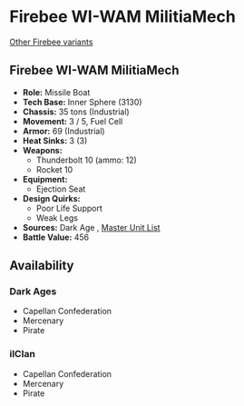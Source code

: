# Firebee WI-WAM MilitiaMech 

[Other Firebee variants](../firebee.md) 

## Firebee WI-WAM MilitiaMech 

- **Role:** Missile Boat 
- **Tech Base:** Inner Sphere (3130) 
- **Chassis:** 35 tons (Industrial) 
- **Movement:** 3 / 5, Fuel Cell 
- **Armor:** 69 (Industrial) 
- **Heat Sinks:** 3 (3) 
- **Weapons:** 
  - Thunderbolt 10 (ammo: 12) 
  - Rocket 10 
- **Equipment:** 
  - Ejection Seat 
- **Design Quirks:** 
  - Poor Life Support 
  - Weak Legs 
- **Sources:** Dark Age , [Master Unit List](http://masterunitlist.info/Unit/Details/7838) 
- **Battle Value:** 456 

## Availability 

### Dark Ages 

- Capellan Confederation 
- Mercenary 
- Pirate 

### ilClan 

- Capellan Confederation 
- Mercenary 
- Pirate 

